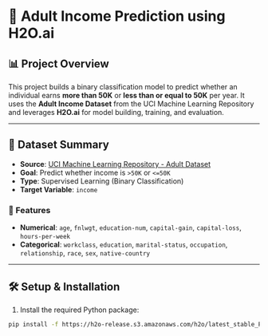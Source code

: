 # 💼 Adult Income Prediction using H2O.ai

## 📊 Project Overview
This project builds a binary classification model to predict whether an individual earns **more than 50K** or **less than or equal to 50K** per year. It uses the **Adult Income Dataset** from the UCI Machine Learning Repository and leverages **H2O.ai** for model building, training, and evaluation.

---

## 📁 Dataset Summary

- **Source**: [UCI Machine Learning Repository - Adult Dataset](https://archive.ics.uci.edu/ml/datasets/adult)
- **Goal**: Predict whether income is `>50K` or `<=50K`
- **Type**: Supervised Learning (Binary Classification)
- **Target Variable**: `income`

### 🔑 Features

- **Numerical**: `age`, `fnlwgt`, `education-num`, `capital-gain`, `capital-loss`, `hours-per-week`
- **Categorical**: `workclass`, `education`, `marital-status`, `occupation`, `relationship`, `race`, `sex`, `native-country`

---

## 🛠️ Setup & Installation

1. Install the required Python package:

```bash
pip install -f https://h2o-release.s3.amazonaws.com/h2o/latest_stable_Py.html h2o
